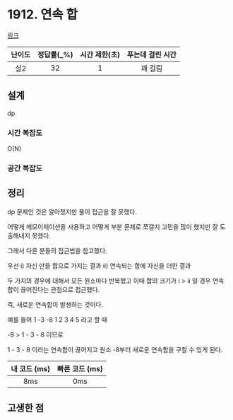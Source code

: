 # 1912. 연속 합

[링크](https://www.acmicpc.net/problem/1912)

| 난이도 | 정답률(\_%) | 시간 제한(초) | 푸는데 걸린 시간 |
| :----: | :---------: | :-----------: | :--------------: |
|   실2     |     32        |     1          |        꽤 걸림          |

## 설계

dp

### 시간 복잡도

O(N)

### 공간 복잡도

## 정리

dp 문제인 것은 알아챘지만 풀이 접근을 잘 못했다.

어떻게 메모이제이션을 사용하고 어떻게 부분 문제로 쪼갤지 고민을 많이 했지만 잘 도출해내지 못했다.

그래서 다른 분들의 접근법을 참고했다.

우선 
    i) 자신 만을 합으로 가지는 결과
    ii) 연속되는 합에 자신을 더한 결과

두 가지의 경우에 대해서 모든 원소마다 반복했고
이때 합의 크기가 i > ii 일 경우 연속 합이 끊어진다는 관점으로 접근했다.

즉, 새로운 연속합이 발생하는 것이다.

예를 들어 1 -3 -8 1 2 3 4 5 라고 할 때 

-8 > 1 - 3 - 8 이므로

1 - 3 - 8 이라는 연속합이 끊어지고 원소 -8부터 새로운 연속합을 구할 수 있게 된다.

| 내 코드 (ms) | 빠른 코드 (ms) |
| :----------: | :------------: |
|       8ms       |         0ms       |

## 고생한 점